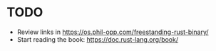 # TODO 

- Review links in https://os.phil-opp.com/freestanding-rust-binary/
- Start reading the book: https://doc.rust-lang.org/book/
